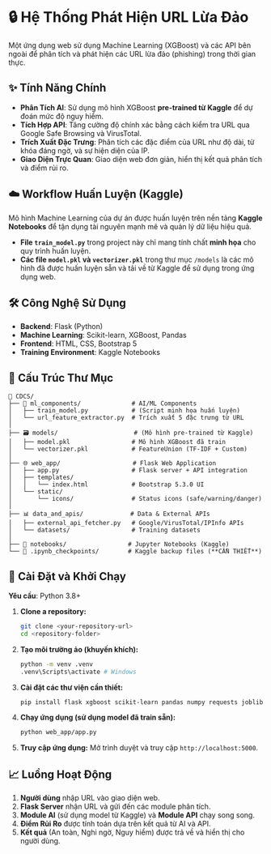 # 🔒 Hệ Thống Phát Hiện URL Lừa Đảo

Một ứng dụng web sử dụng Machine Learning (XGBoost) và các API bên ngoài để phân tích và phát hiện các URL lừa đảo (phishing) trong thời gian thực.

## ✨ Tính Năng Chính

- **Phân Tích AI**: Sử dụng mô hình XGBoost **pre-trained từ Kaggle** để dự đoán mức độ nguy hiểm.
- **Tích Hợp API**: Tăng cường độ chính xác bằng cách kiểm tra URL qua Google Safe Browsing và VirusTotal.
- **Trích Xuất Đặc Trưng**: Phân tích các đặc điểm của URL như độ dài, từ khóa đáng ngờ, và sự hiện diện của IP.
- **Giao Diện Trực Quan**: Giao diện web đơn giản, hiển thị kết quả phân tích và điểm rủi ro.

## ☁️ Workflow Huấn Luyện (Kaggle)

Mô hình Machine Learning của dự án được huấn luyện trên nền tảng **Kaggle Notebooks** để tận dụng tài nguyên mạnh mẽ và quản lý dữ liệu hiệu quả.

- **File `train_model.py`** trong project này chỉ mang tính chất **minh họa** cho quy trình huấn luyện.
- **Các file `model.pkl` và `vectorizer.pkl`** trong thư mục `/models` là các mô hình đã được huấn luyện sẵn và tải về từ Kaggle để sử dụng trong ứng dụng web.

## 🛠️ Công Nghệ Sử Dụng

- **Backend**: Flask (Python)
- **Machine Learning**: Scikit-learn, XGBoost, Pandas
- **Frontend**: HTML, CSS, Bootstrap 5
- **Training Environment**: Kaggle Notebooks

## 📁 Cấu Trúc Thư Mục

```
📁 CDCS/
├── 🧠 ml_components/              # AI/ML Components
│   ├── train_model.py            # (Script minh họa huấn luyện)
│   └── url_feature_extractor.py  # Trích xuất 5 đặc trưng từ URL
│
├── 🗃️ models/                     # (Mô hình pre-trained từ Kaggle)
│   ├── model.pkl                 # Mô hình XGBoost đã train
│   └── vectorizer.pkl            # FeatureUnion (TF-IDF + Custom)
│
├── 🌐 web_app/                    # Flask Web Application
│   ├── app.py                    # Flask server + API integration
│   ├── templates/
│   │   └── index.html            # Bootstrap 5.3.0 UI
│   └── static/
│       └── icons/                # Status icons (safe/warning/danger)
│
├── 📊 data_and_apis/             # Data & External APIs
│   ├── external_api_fetcher.py   # Google/VirusTotal/IPInfo APIs
│   └── datasets/                 # Training datasets
│
├── 📓 notebooks/                 # Jupyter Notebooks (Kaggle)
└── 🔄 .ipynb_checkpoints/        # Kaggle backup files (**CẦN THIẾT**)
```

## 🚀 Cài Đặt và Khởi Chạy

**Yêu cầu**: Python 3.8+

1.  **Clone a repository:**
    ```bash
    git clone <your-repository-url>
    cd <repository-folder>
    ```

2.  **Tạo môi trường ảo (khuyến khích):**
    ```bash
    python -m venv .venv
    .venv\Scripts\activate # Windows
    ```

3.  **Cài đặt các thư viện cần thiết:**
    ```bash
    pip install flask xgboost scikit-learn pandas numpy requests joblib tqdm
    ```

4.  **Chạy ứng dụng (sử dụng model đã train sẵn):**
    ```bash
    python web_app/app.py
    ```

5.  **Truy cập ứng dụng:**
    Mở trình duyệt và truy cập `http://localhost:5000`.

## 📈 Luồng Hoạt Động

1.  **Người dùng** nhập URL vào giao diện web.
2.  **Flask Server** nhận URL và gửi đến các module phân tích.
3.  **Module AI** (sử dụng model từ Kaggle) và **Module API** chạy song song.
4.  **Điểm Rủi Ro** được tính toán dựa trên kết quả từ AI và API.
5.  **Kết quả** (An toàn, Nghi ngờ, Nguy hiểm) được trả về và hiển thị cho người dùng.
